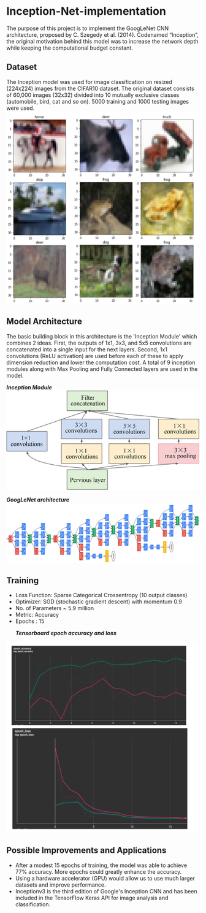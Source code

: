 # Inception-Net-implementation
The purpose of this project is to implement the GoogLeNet CNN architecture, proposed by C. Szegedy et al. (2014). Codenamed “Inception”, the original motivation behind this model was to increase the network depth while keeping the computational budget constant.
## Dataset
The Inception model was used for image classification on resized (224x224) images from the CIFAR10 dataset. The original dataset consists of 60,000 images (32x32) divided into 10 mutually exclusive classes (automobile, bird, cat and so on). 5000 training and 1000 testing images were used.
<img src="https://github.com/Aadit3003/GoogLeNet-implementation/blob/339fc265254af2fa391c986bb83fd8edc1a48591/demo_images/cifar10.png" width="600"><br/>
## Model Architecture
The basic building block in this architecture is the 'Inception Module' which combines 2 ideas. First, the outputs of 1x1, 3x3, and 5x5 convolutions are concatenated into a single input for the next layers. Second, 1x1 convolutions (ReLU activation) are used before each of these to apply dimension reduction and lower the computation cost. A total of 9 inception modules along with Max Pooling and Fully Connected layers are used in the model. <p/>
<em><b>Inception Module</b></em> <br/>
<img src="https://github.com/Aadit3003/GoogLeNet-implementation/blob/339fc265254af2fa391c986bb83fd8edc1a48591/demo_images/inception_module.png" width="600"><p/>
<em><b>GoogLeNet architecture</b></em> <br/>
<img src="https://github.com/Aadit3003/GoogLeNet-implementation/blob/7339f4da945178950fc84fd2d0837a54c1a1d912/demo_images/model.png" width="600"><br/>

## Training
- Loss Function: Sparse Categorical Crossentropy (10 output classes)
- Optimizer: SGD (stochastic gradient descent) with momentum 0.9
- No. of Parameters ~ 5.9 million 
- Metric: Accuracy
- Epochs : 15 <p/>
<em><b>Tensorboard epoch accuracy and loss</b></em>

<img src="https://github.com/Aadit3003/GoogLeNet-implementation/blob/7339f4da945178950fc84fd2d0837a54c1a1d912/demo_images/combined.png" width="500"><br/>
## Possible Improvements and Applications
- After  a modest 15 epochs of training, the model was able to achieve 77% accuracy. More epochs could greatly enhance the accuracy.
- Using a hardware accelerator (GPU) would allow us to use much larger datasets and improve performance.
- Inceptionv3 is the third edition of Google's Inception CNN and has been included in the TensorFlow Keras API for image analysis and classification.
